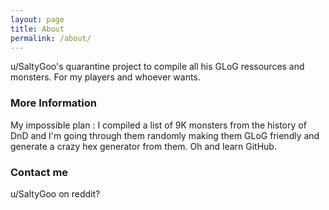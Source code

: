 ```yaml
---
layout: page
title: About
permalink: /about/
---
```


u/SaltyGoo's quarantine project to compile all his GLoG ressources and monsters. For my players and whoever wants.

### More Information

My impossible plan : I compiled a list of 9K monsters from the history of DnD and I'm going through them randomly making them GLoG friendly and generate a crazy hex generator from them. Oh and learn GitHub.

### Contact me

u/SaltyGoo on reddit?
